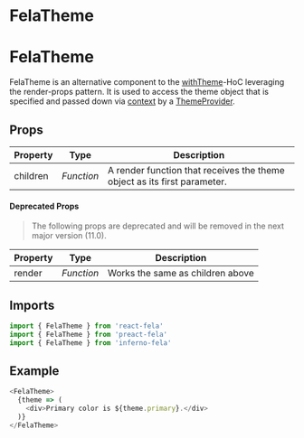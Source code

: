 # FelaTheme

# FelaTheme

FelaTheme is an alternative component to the [withTheme](withTheme.md)-HoC leveraging the render-props pattern. It is used to access the theme object that is specified and passed down via [context](https://facebook.github.io/react/docs/context.html) by a [ThemeProvider](ThemeProvider.md).

## Props

| Property | Type | Description |
| --- | --- | --- |
| children | *Function* | A render function that receives the theme object as its first parameter. |

#### Deprecated Props
> The following props are deprecated and will be removed in the next major version (11.0).

| Property | Type | Description |
| --- | --- | --- |
| render | *Function* | Works the same as children above |



## Imports
```javascript
import { FelaTheme } from 'react-fela'
import { FelaTheme } from 'preact-fela'
import { FelaTheme } from 'inferno-fela'
```

## Example
```javascript
<FelaTheme>
  {theme => (
    <div>Primary color is ${theme.primary}.</div>
  )}
</FelaTheme>
```
